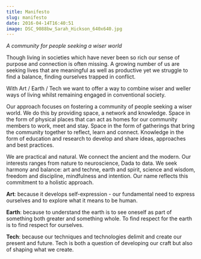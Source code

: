 ```yaml
---
title: Manifesto
slug: manifesto
date: 2016-04-14T16:40:51
image: DSC_9088bw_Sarah_Hickson_640x640.jpg
---
```


*A community for people seeking a wiser world*

Though living in societies which have never been so rich our sense of purpose and connection is often missing. A growing number of us are seeking lives that are meaningful as well as productive yet we struggle to find a balance, finding ourselves trapped in conflict.

With Art / Earth / Tech we want to offer a way to combine wiser and weller ways of living whilst remaining engaged in conventional society.

Our approach focuses on fostering a community of people seeking a wiser world. We do this by providing space, a network and  knowledge. Space in the form of physical places that can act as homes for our community members to work, meet and stay. Space in the form of gatherings that bring the community together to reflect, learn and connect.  Knowledge in the form of education and research to develop and share ideas, approaches and best practices.

We are practical and natural. We connect the ancient and the modern. Our interests ranges from nature to neuroscience, Dada to data. We seek harmony and balance: art and techne, earth and spirit, science and wisdom, freedom and  discipline, mindfulness and  intention. Our name reflects this commitment to a holistic approach.

**Art**: because it develops self-expression -  our fundamental need to express ourselves and to explore what it means to be human.

**Earth**: because to understand the earth is to see oneself as part of something both greater and something whole. To find respect for the earth is to find respect for ourselves.

**Tech**: because our techniques and technologies delimit and create our present and future. Tech is both a question of developing our craft but also of shaping what we create.
